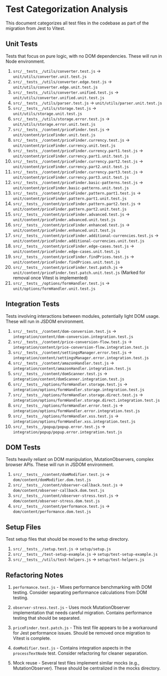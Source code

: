# Test Categorization Analysis

This document categorizes all test files in the codebase as part of the migration from Jest to Vitest.

## Unit Tests

Tests that focus on pure logic, with no DOM dependencies. These will run in Node environment.

1. `src/__tests__/utils/converter.test.js` → `unit/utils/converter.unit.test.js`
2. `src/__tests__/utils/converter.edge.test.js` → `unit/utils/converter.edge.unit.test.js`
3. `src/__tests__/utils/converter.unified.test.js` → `unit/utils/converter.unified.unit.test.js`
4. `src/__tests__/utils/parser.test.js` → `unit/utils/parser.unit.test.js`
5. `src/__tests__/utils/storage.test.js` → `unit/utils/storage.unit.test.js`
6. `src/__tests__/utils/storage.error.test.js` → `unit/utils/storage.error.unit.test.js`
7. `src/__tests__/content/priceFinder.test.js` → `unit/content/priceFinder.unit.test.js`
8. `src/__tests__/content/priceFinder.currency.test.js` → `unit/content/priceFinder.currency.unit.test.js`
9. `src/__tests__/content/priceFinder.currency.part1.test.js` → `unit/content/priceFinder.currency.part1.unit.test.js`
10. `src/__tests__/content/priceFinder.currency.part2.test.js` → `unit/content/priceFinder.currency.part2.unit.test.js`
11. `src/__tests__/content/priceFinder.currency.part3.test.js` → `unit/content/priceFinder.currency.part3.unit.test.js`
12. `src/__tests__/content/priceFinder.basic-patterns.test.js` → `unit/content/priceFinder.basic-patterns.unit.test.js`
13. `src/__tests__/content/priceFinder.pattern.part1.test.js` → `unit/content/priceFinder.pattern.part1.unit.test.js`
14. `src/__tests__/content/priceFinder.pattern.part2.test.js` → `unit/content/priceFinder.pattern.part2.unit.test.js`
15. `src/__tests__/content/priceFinder.advanced.test.js` → `unit/content/priceFinder.advanced.unit.test.js`
16. `src/__tests__/content/priceFinder.enhanced.test.js` → `unit/content/priceFinder.enhanced.unit.test.js`
17. `src/__tests__/content/priceFinder.additional-currencies.test.js` → `unit/content/priceFinder.additional-currencies.unit.test.js`
18. `src/__tests__/content/priceFinder.edge-cases.test.js` → `unit/content/priceFinder.edge-cases.unit.test.js`
19. `src/__tests__/content/priceFinder.findPrices.test.js` → `unit/content/priceFinder.findPrices.unit.test.js`
20. `src/__tests__/content/priceFinder.test.patch.js` → `unit/content/priceFinder.test.patch.unit.test.js` (Marked for removal once Vitest is implemented)
21. `src/__tests__/options/formHandler.test.js` → `unit/options/formHandler.unit.test.js`

## Integration Tests

Tests involving interactions between modules, potentially light DOM usage. These will run in JSDOM environment.

1. `src/__tests__/content/dom-conversion.test.js` → `integration/content/dom-conversion.integration.test.js`
2. `src/__tests__/content/price-conversion-flow.test.js` → `integration/content/price-conversion-flow.integration.test.js`
3. `src/__tests__/content/settingsManager.error.test.js` → `integration/content/settingsManager.error.integration.test.js`
4. `src/__tests__/content/amazonHandler.test.js` → `integration/content/amazonHandler.integration.test.js`
5. `src/__tests__/content/domScanner.test.js` → `integration/content/domScanner.integration.test.js`
6. `src/__tests__/options/formHandler.storage.test.js` → `integration/options/formHandler.storage.integration.test.js`
7. `src/__tests__/options/formHandler.storage.direct.test.js` → `integration/options/formHandler.storage.direct.integration.test.js`
8. `src/__tests__/options/formHandler.error.test.js` → `integration/options/formHandler.error.integration.test.js`
9. `src/__tests__/options/formHandler.xss.test.js` → `integration/options/formHandler.xss.integration.test.js`
10. `src/__tests__/popup/popup.error.test.js` → `integration/popup/popup.error.integration.test.js`

## DOM Tests

Tests heavily reliant on DOM manipulation, MutationObservers, complex browser APIs. These will run in JSDOM environment.

1. `src/__tests__/content/domModifier.test.js` → `dom/content/domModifier.dom.test.js`
2. `src/__tests__/content/observer-callback.test.js` → `dom/content/observer-callback.dom.test.js`
3. `src/__tests__/content/observer-stress.test.js` → `dom/content/observer-stress.dom.test.js`
4. `src/__tests__/content/performance.test.js` → `dom/content/performance.dom.test.js`

## Setup Files

Test setup files that should be moved to the setup directory.

1. `src/__tests__/setup.test.js` → `setup/setup.js`
2. `src/__tests__/test-setup-example.js` → `setup/test-setup-example.js`
3. `src/__tests__/utils/test-helpers.js` → `setup/test-helpers.js`

## Refactoring Notes

1. `performance.test.js` - Mixes performance benchmarking with DOM testing. Consider separating performance calculations from DOM testing.

2. `observer-stress.test.js` - Uses mock MutationObserver implementation that needs careful migration. Contains performance testing that should be separated.

3. `priceFinder.test.patch.js` - This test file appears to be a workaround for Jest performance issues. Should be removed once migration to Vitest is complete.

4. `domModifier.test.js` - Contains integration aspects in the `processTextNode` test. Consider refactoring for cleaner separation.

5. Mock reuse - Several test files implement similar mocks (e.g., MutationObserver). These should be centralized in the mocks directory.
